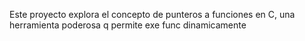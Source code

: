 Este proyecto explora el concepto de punteros a funciones en C, una herramienta poderosa  q permite exe func dinamicamente